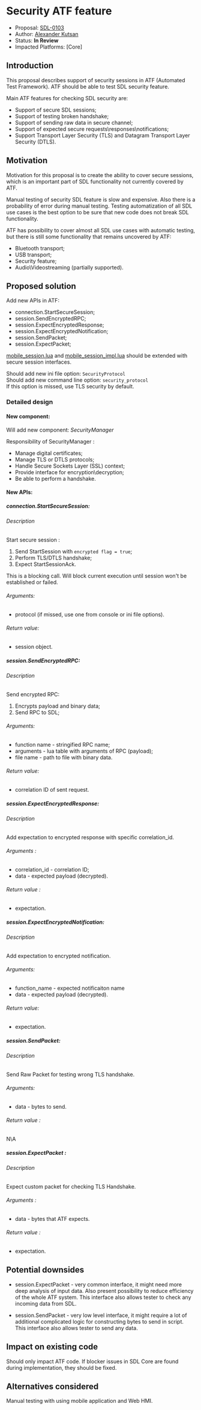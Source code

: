 # Security ATF feature

* Proposal: [SDL-0103](0104-atf_security_proposal.md)
* Author: [Alexander Kutsan](https://github.com/LuxoftAKutsan)
* Status: **In Review**
* Impacted Platforms: [Core]

## Introduction

This proposal describes support of security sessions in ATF (Automated Test Framework).
ATF should be able to test SDL security feature.

Main ATF features for checking SDL security are:
 - Support of secure SDL sessions;
 - Support of testing broken handshake;
 - Support of sending raw data in secure channel;
 - Support of expected secure requests\responses\notifications;
 - Support Transport Layer Security (TLS) and Datagram Transport Layer Security (DTLS). 

## Motivation

Motivation for this proposal is to create the ability to cover secure sessions, which is an important part of SDL functionality not currently covered by ATF.

Manual testing of security SDL feature is slow and expensive. Also there is a probability of error during manual testing.
Testing automatization of all SDL use cases is the best option to be sure that new code does not break SDL functionality.

ATF has possibility to cover almost all SDL use cases with automatic testing, but there is still some functionality that remains uncovered by ATF:
 - Bluetooth transport;
 - USB transport;
 - Security feature;
 - Audio\Videostreaming (partially supported).

## Proposed solution

Add new APIs in ATF:
 - connection.StartSecureSession;
 - session.SendEncryptedRPC;
 - session.ExpectEncryptedResponse;
 - session.ExpectEncryptedNotification;
 - session.SendPacket; 
 - session.ExpectPacket;
 
[mobile_session.lua](https://github.com/smartdevicelink/sdl_atf/blob/master/modules/mobile_session.lua) and 
[mobile_session_impl.lua](https://github.com/smartdevicelink/sdl_atf/blob/master/modules/mobile_session_impl.lua) should be extended with secure session interfaces. 

Should add new ini file option: `SecurityProtocol`\
Should add new command line option: `security_protocol`\
If this option is missed, use TLS security by default.

### Detailed design

#### New component: 
Will add new component: *SecurityManager* 

Responsibility of SecurityManager :
 - Manage digital certificates;
 - Manage TLS or DTLS protocols; 
 - Handle Secure Sockets Layer (SSL) context;
 - Provide interface for encryption\decryption;
 - Be able to perform a handshake.

#### New APIs: 

##### connection.StartSecureSession:
###### Description
 Start secure session :
  1. Send StartSession with `encrypted flag = true`;
  2. Perform TLS/DTLS handshake; 
  3. Expect StartSessionAck.
  
  This is a blocking call. Will block current execution until session won't be established or failed.
###### Arguments:
  - protocol (if missed, use one from console or ini file options).
###### Return value:
  - session object.
  
##### session.SendEncryptedRPC:
###### Description
 Send encrypted RPC:
  1. Encrypts payload and binary data;
  2. Send RPC to SDL;
###### Arguments:
  - function name - stringified RPC name;  
  - arguments  - lua table with arguments of RPC (payload);
  - file name - path to file with binary data.
###### Return value:
  - correlation ID of sent request.

##### session.ExpectEncryptedResponse:
###### Description
 Add expectation to encrypted response with specific correlation_id.
###### Arguments :
  - correlation_id - correlation ID;
  - data  - expected payload (decrypted).
###### Return value :
  - expectation.
  
##### session.ExpectEncryptedNotification:
###### Description
 Add expectation to encrypted notification.
###### Arguments:
  - function_name - expected notificaiton name
  - data - expected payload (decrypted).
###### Return value:
  - expectation.
  
##### session.SendPacket:
###### Description
Send Raw Packet for testing wrong TLS handshake.
###### Arguments:
  - data - bytes to send.
###### Return value :
  N\A
  
##### session.ExpectPacket :
###### Description
Expect custom packet for checking TLS Handshake.
###### Arguments :
  - data - bytes that ATF expects.
###### Return value :
  - expectation.

## Potential downsides

- session.ExpectPacket - very common interface, it might need more deep analysis of input data. Also present possibility to reduce efficiency of the whole ATF system. This interface also allows tester to check any incoming data from SDL.

- session.SendPacket - very low level interface, it might require a lot of additional complicated logic for constructing bytes to send in script. This interface also allows tester to send any data.

## Impact on existing code

Should only impact ATF code.
If blocker issues in SDL Core are found during implementation, they should be fixed.

## Alternatives considered
Manual testing with using mobile application and Web HMI.
